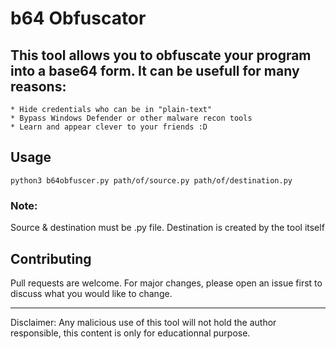 # b64 Obfuscator

## This tool allows you to obfuscate your program into a base64 form. It can be usefull for many reasons:

    * Hide credentials who can be in "plain-text"
    * Bypass Windows Defender or other malware recon tools
    * Learn and appear clever to your friends :D

## Usage

```
python3 b64obfuscer.py path/of/source.py path/of/destination.py
```

### Note:
Source & destination must be .py file. Destination is created by the tool itself

## Contributing
Pull requests are welcome. For major changes, please open an issue first to discuss what you would like to change.

----------------------------------------------------------------

Disclaimer: Any malicious use of this tool will not hold the author responsible, this content is only for educationnal purpose.
